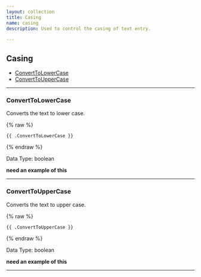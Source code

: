 ```yaml
---
layout: collection
title: Casing
name: casing
description: Used to control the casing of text entry.
 
---
```


## Casing

* [ConvertToLowerCase](#converttolowercase)
* [ConvertToUpperCase](#converttouppercase)

---

<a name="converttolowercase"></a>
### ConvertToLowerCase
Converts the text to lower case.

{% raw %}
```liquid
{{ .ConvertToLowerCase }}

```
{% endraw %}

Data Type: boolean

__need an example of this__

---


<a name="converttouppercase"></a>
### ConvertToUpperCase
Converts the text to upper case.

{% raw %}
```liquid
{{ .ConvertToUpperCase }}

```
{% endraw %}

Data Type: boolean

__need an example of this__

---

